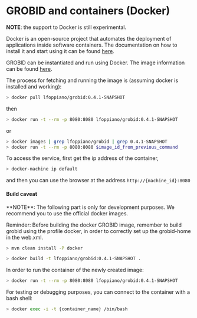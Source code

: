 <h1>GROBID and containers (Docker)</h1>

**NOTE**: the support to Docker is still experimental. 

Docker is an open-source project that automates the deployment of applications inside software containers. 
The documentation on how to install it and start using it can be found [here](https://docs.docker.com/engine/understanding-docker/). 

GROBID can be instantiated and run using Docker. The image information can be found [here](https://hub.docker.com/r/lfoppiano/grobid/).

The process for fetching and running the image is (assuming docker is installed and working):
 
```bash
> docker pull lfoppiano/grobid:0.4.1-SNAPSHOT
```
 
then

```bash
> docker run -t --rm -p 8080:8080 lfoppiano/grobid:0.4.1-SNAPSHOT
```

or
```bash
> docker images | grep lfoppiano/grobid | grep 0.4.1-SNAPSHOT
> docker run -t --rm -p 8080:8080 $image_id_from_previous_command
```

To access the service, first get the ip address of the container, 

```bash
> docker-machine ip default
```

and then you can use the browser at the address `http://{machine_id}:8080`

<h4>Build caveat</h4>
**NOTE**: The following part is only for development purposes. We recommend you to use the official 
docker images.
 
Reminder: Before building the docker GROBID image, remember to build grobid 
using the profile docker, in order to correctly set up the grobid-home in the web.xml.

```bash
> mvn clean install -P docker
```
```bash
> docker build -t lfoppiano/grobid:0.4.1-SNAPSHOT .
```

In order to run the container of the newly created image: 
```bash
> docker run -t --rm -p 8080:8080 lfoppiano/grobid:0.4.1-SNAPSHOT 
```

For testing or debugging purposes, you can connect to the container with a bash shell:
```bash
> docker exec -i -t {container_name} /bin/bash
```
